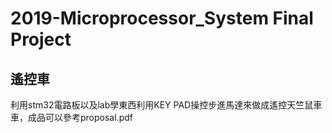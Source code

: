 # 2019-Microprocessor_System Final Project

## 遙控車
利用stm32電路板以及lab學東西利用KEY PAD操控步進馬達來做成遙控天竺鼠車車，成品可以參考proposal.pdf
